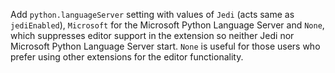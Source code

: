 Add `python.languageServer` setting with values of `Jedi` (acts same as `jediEnabled`),
`Microsoft` for the Microsoft Python Language Server and `None`, which suppresses
editor support in the extension so neither Jedi nor Microsoft Python Language Server
start. `None` is useful for those users who prefer using other extensions for the
editor functionality.
